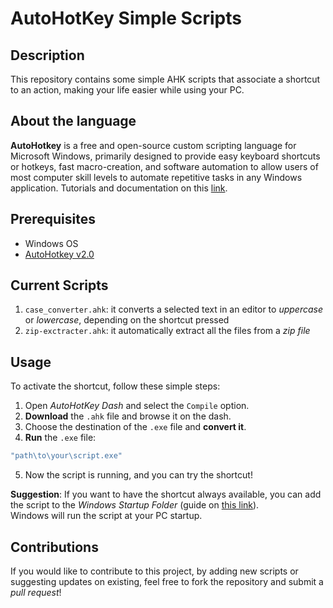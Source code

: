 # AutoHotKey Simple Scripts

## Description
This repository contains some simple AHK scripts that associate a shortcut to an action, making your life easier while using your PC.

## About the language
**AutoHotkey** is a free and open-source custom scripting language for Microsoft Windows, primarily designed to provide easy keyboard shortcuts or hotkeys, fast macro-creation, and software automation to allow users of most computer skill levels to automate repetitive tasks in any Windows application. Tutorials and documentation on this [link](https://www.autohotkey.com/docs/v2/).

## Prerequisites
- Windows OS
- [AutoHotkey v2.0](https://www.autohotkey.com/download/)

## Current Scripts
1. `case_converter.ahk`: it converts a selected text in an editor to *uppercase* or *lowercase*, depending on the shortcut pressed
2. `zip-exctracter.ahk`: it automatically extract all the files from a *zip file*

## Usage
To activate the shortcut, follow these simple steps:
1. Open *AutoHotKey Dash* and select the `Compile` option.
2. **Download** the `.ahk` file and browse it on the dash.
3. Choose the destination of the `.exe` file and **convert it**.
4. **Run** the `.exe` file: 
```sh
"path\to\your\script.exe"
```
5. Now the script is running, and you can try the shortcut!

**Suggestion**: If you want to have the shortcut always available, you can add the script to the *Windows Startup Folder* (guide on [this link](https://www.dell.com/support/kbdoc/en-us/000124550/how-to-add-app-to-startup-in-windows-10#:~:text=Add%20apps%20to%20startup%20in%20Windows%2010.&text=In%20the%20Run%20command%20field,key%20to%20open%20Startup%20folder.&text=Copy%20and%20paste%20the%20app,app%20is%20added%20to%20startup.)).  
Windows will run the script at your PC startup.

## Contributions
If you would like to contribute to this project, by adding new scripts or suggesting updates on existing, feel free to fork the repository and submit a *pull request*!
